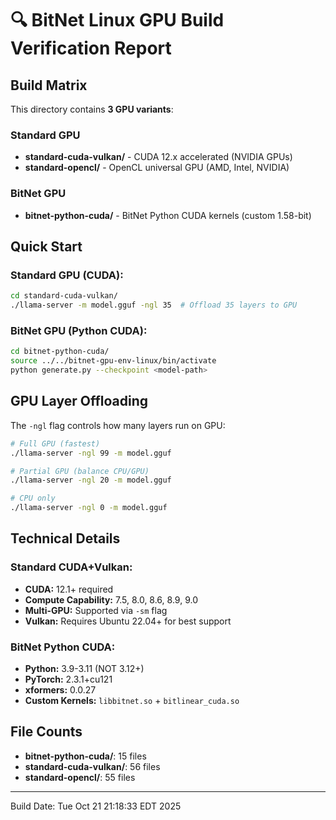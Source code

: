 # 🔍 BitNet Linux GPU Build Verification Report

## Build Matrix

This directory contains **3 GPU variants**:

### Standard GPU
- **standard-cuda-vulkan/** - CUDA 12.x accelerated (NVIDIA GPUs)
- **standard-opencl/** - OpenCL universal GPU (AMD, Intel, NVIDIA)

### BitNet GPU
- **bitnet-python-cuda/** - BitNet Python CUDA kernels (custom 1.58-bit)

## Quick Start

### Standard GPU (CUDA):
```bash
cd standard-cuda-vulkan/
./llama-server -m model.gguf -ngl 35  # Offload 35 layers to GPU
```

### BitNet GPU (Python CUDA):
```bash
cd bitnet-python-cuda/
source ../../bitnet-gpu-env-linux/bin/activate
python generate.py --checkpoint <model-path>
```

## GPU Layer Offloading

The `-ngl` flag controls how many layers run on GPU:

```bash
# Full GPU (fastest)
./llama-server -ngl 99 -m model.gguf

# Partial GPU (balance CPU/GPU)
./llama-server -ngl 20 -m model.gguf

# CPU only
./llama-server -ngl 0 -m model.gguf
```

## Technical Details

### Standard CUDA+Vulkan:
- **CUDA:** 12.1+ required
- **Compute Capability:** 7.5, 8.0, 8.6, 8.9, 9.0
- **Multi-GPU:** Supported via `-sm` flag
- **Vulkan:** Requires Ubuntu 22.04+ for best support

### BitNet Python CUDA:
- **Python:** 3.9-3.11 (NOT 3.12+)
- **PyTorch:** 2.3.1+cu121
- **xformers:** 0.0.27
- **Custom Kernels:** `libbitnet.so` + `bitlinear_cuda.so`

## File Counts

- **bitnet-python-cuda/**: 15 files
- **standard-cuda-vulkan/**: 56 files
- **standard-opencl/**: 55 files

---
Build Date: Tue Oct 21 21:18:33 EDT 2025
